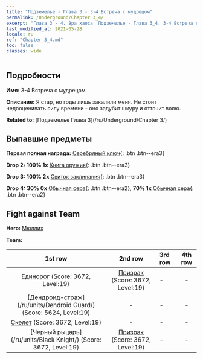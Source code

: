 ```yaml
---
title: "Подземелье - Глава 3 - 3-4 Встреча с мудрецом"
permalink: /Underground/Chapter 3_4/
excerpt: "Глава 3 - 4. Эра хаоса  Подземелье - Глава 3_4. 3-4 Встреча с мудрецом"
last_modified_at: 2021-05-28
locale: ru
ref: "Chapter 3_4.md"
toc: false
classes: wide
---
```


## Подробности

 **Имя:** 3-4 Встреча с мудрецом

 **Описание:** Я стар, но годы лишь закалили меня. Не стоит недооценивать силу времени - оно задубит шкуру и отточит волю.

 **Related to:** [Подземелье Глава 3](/ru/Underground/Chapter 3/)

## Выпавшие предметы

 **Первая полная награда:** [Серебряный ключ](/ItemsRU/con_693/){: .btn .btn--era3}

 **Drop 2:** **100% 1x** [Книга оружия](/ItemsRU/mat_18/){: .btn .btn--era3}

 **Drop 3:** **100% 2x** [Свиток заклинания](/ItemsRU/con_694/){: .btn .btn--era3}

 **Drop 4:** **30% 0x** [Обычная сера](/ItemsRU/mat_9/){: .btn .btn--era2}, **70% 1x** [Обычная сера](/ItemsRU/mat_9/){: .btn .btn--era2}


## Fight against Team
 **Hero:** [Мюллих](/ru/heroes/Mullich/)

 **Team:**


  | 1st row | 2nd row | 3rd row | 4th row |
  |:----:|:----:|:----|:----:|
  | [Единорог](/ru/units/Unicorn/) (Score: 3672, Level:19)  | [Призрак](/ru/units/Wight/) (Score: 3672, Level:19)  | - | - |
  | [Дендроид-страж](/ru/units/Dendroid Guard/) (Score: 5624, Level:19)  | - | - | - |
  | [Скелет](/ru/units/Skeleton/) (Score: 3672, Level:19)  | - | - | - |
  | [Черный рыцарь](/ru/units/Black Knight/) (Score: 3672, Level:19)  | [Призрак](/ru/units/Wight/) (Score: 3672, Level:19)  | - | - |


